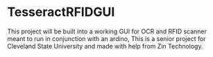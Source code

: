 # TesseractRFIDGUI
This project will be built into a working GUI for OCR and RFID scanner meant to run in conjunction with an ardino,  This is a senior project for Cleveland State University and made with help from Zin Technology.
